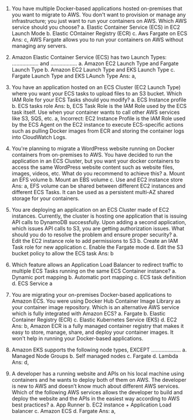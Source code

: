 1. You have multiple Docker-based applications hosted on-premises that you want to migrate to AWS. You don't want to provision or manage any infrastructure; you just want to run your containers on AWS. Which AWS service should you choose?
a. Elastic Container Service (ECS) in EC2 Launch Mode
b. Elastic COntainer Registry (ECR)
c. Aws Fargate on ECS
Ans:
c, AWS Fargate allows you to run your containers on AWS without managing any servers.

2. Amazon Elastic Container Service (ECS) has two Launch Types: .................. and ..................
a. Amazon EC2 Launch Type and Fargate Launch Type
b. Amazon EC2 Launch Type and EKS Launch Type
c. Fargate Launch Type and EKS LAunch Type
Ans:
a, 

3. You have an application hosted on an ECS Cluster (EC2 Launch Type) where you want your ECS tasks to upload files to an S3 bucket. Which IAM Role for your ECS Tasks should you modify?
a. ECS Instance profile
b. ECS tasks role
Ans:
b, ECS Task Role is the IAM Role used by the ECS task itself. Use when your container wants to call other AWS services like S3, SQS, etc.
a, Incorrect: EC2 Instance Profile is the IAM Role used by the ECS Agent on the EC2 instance to execute ECS-specific actions such as pulling Docker images from ECR and storing the container logs into CloudWatch Logs.

4. You're planning to migrate a WordPress website running on Docker containers from on-premises to AWS. You have decided to run the application in an ECS Cluster, but you want your docker containers to access the same WordPress website content such as website files, images, videos, etc. What do you recommend to achieve this?
a. Mount an EFS volume
b. Mount an EBS volume
c. Use and EC2 instance store
Ans:
a, EFS volume can be shared between different EC2 instances and different ECS Tasks. It can be used as a persistent multi-AZ shared storage for your containers.

5. You are deploying an application on an ECS Cluster made of EC2 instances. Currently, the cluster is hosting one application that is issuing API calls to DynamoDB successfully. Upon adding a second application, which issues API calls to S3, you are getting authorization issues. What should you do to resolve the problem and ensure proper security?
a. Edit the EC2 instance role to add permissions to S3
b. Create an IAM Task role for new application
c. Enable the Fargate mode
d. Edit the S3 bucket policy to allow the ECS task
Ans:
b

6. Which feature allows an Application Load Balancer to redirect traffic to multiple ECS Tasks running on the same ECS Container instance?
a. Dynamic port mapping
b. Automatic port mapping
c. ECS task definition
d. ECS Service
a

7. You are migrating your on-premises Docker-based applications to Amazon ECS. You were using Docker Hub Container Image Library as your container image repository. Which is an alternative AWS service which is fully integrated with Amazon ECS?
a. Fargate
b. Elastic Container Registry (ECR)
c. Elastic Kubernetes Service (EKS)
d. EC2
Ans:
b, Amazon ECR is a fully managed container registry that makes it easy to store, manage, share, and deploy your container images. It won't help in running your Docker-based applications.

8. Amazon EKS supports the following node types, EXCEPT ………………..
a. Managed Node Groups
b. Self managed nodes
c. Fargate
d. Lambda
Ans:
d, 

9. A developer has a running website and APIs on his local machine using containers and he wants to deploy both of them on AWS. The developer is new to AWS and doesn’t know much about different AWS services. Which of the following AWS services allows the developer to build and deploy the website and the APIs in the easiest way according to AWS best practices?
a. App Runner
b. EC2 instance + Application Load balancer
c. Amazon ECS
d. Fargate
Ans:
a, 

